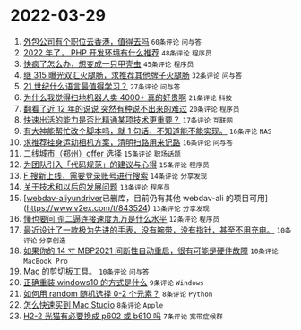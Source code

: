# 2022-03-29

1. [外包公司有个职位去香港，值得去吗](https://www.v2ex.com/t/843541) `60条评论` `问与答`
1. [2022 年了， PHP 开发环境有什么推荐](https://www.v2ex.com/t/843525) `48条评论` `程序员`
1. [快疯了怎么办，想变成一只甲壳虫](https://www.v2ex.com/t/843529) `45条评论` `程序员`
1. [继 315 曝光双汇火腿肠，求推荐其他牌子火腿肠](https://www.v2ex.com/t/843531) `32条评论` `问与答`
1. [21 世纪什么语言最值得学习？](https://www.v2ex.com/t/843536) `27条评论` `问与答`
1. [为什么我觉得扫地机器人卖 4000+ 真的好贵啊](https://www.v2ex.com/t/843546) `21条评论` `科技`
1. [翻看了近 12 年的说说 突然有种说不出来的难过](https://www.v2ex.com/t/843534) `20条评论` `程序员`
1. [快速出活的能力是否比精通某项技术更重要？](https://www.v2ex.com/t/843552) `17条评论` `互联网`
1. [有大神能帮忙改个脚本吗，就 1 句话，不知道能不能实现。](https://www.v2ex.com/t/843560) `16条评论` `NAS`
1. [求推荐挂身运动相机方案，清明扫路用来记路](https://www.v2ex.com/t/843532) `16条评论` `问与答`
1. [二线城市（郑州）offer 选择](https://www.v2ex.com/t/843533) `15条评论` `职场话题`
1. [为团队引入「代码规范」的建议与心得](https://www.v2ex.com/t/843526) `15条评论` `程序员`
1. [F 搜新上线，需要登录账号进行搜索](https://www.v2ex.com/t/843550) `14条评论` `分享发现`
1. [关于技术和以后的发展问题](https://www.v2ex.com/t/843542) `13条评论` `程序员`
1. [[webdav-aliyundriver](https://github.com/zxbu/webdav-aliyundriver)已删库，目前仍有其他 webdav-ali 的项目可用](https://www.v2ex.com/t/843524) `13条评论` `分享发现`
1. [懂也要问 歪二逼连接速度九万是什么水平](https://www.v2ex.com/t/843556) `12条评论` `程序员`
1. [最近设计了一款极为先进的手表，没有腕带，没有指针，甚至不用充电。](https://www.v2ex.com/t/843581) `10条评论` `分享创造`
1. [如果你的 14 寸 MBP2021 间断性自动重启，很有可能是硬件故障](https://www.v2ex.com/t/843580) `10条评论` `MacBook Pro`
1. [Mac 的剪切板工具。](https://www.v2ex.com/t/843565) `10条评论` `问与答`
1. [正确重装 windows10 的方式是什么](https://www.v2ex.com/t/843591) `9条评论` `Windows`
1. [如何用 random 随机选择 0-2 个元素？](https://www.v2ex.com/t/843594) `8条评论` `Python`
1. [怎么快速买到 Mac Studio](https://www.v2ex.com/t/843538) `8条评论` `Apple`
1. [H2-2 光猫有必要换成 p602 或 b610 吗](https://www.v2ex.com/t/843555) `7条评论` `宽带症候群`
